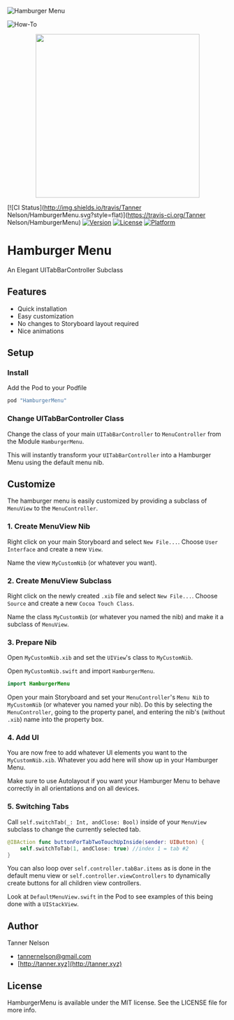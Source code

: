 ![Hamburger Menu](/Users/tanner/Developer/hamburger-menu/design/hamburger-menu-title.png)

![How-To](/Users/tanner/Developer/hamburger-menu/design/hamburger-menu-howto.png)

<center>
	<img src="/Users/tanner/Developer/hamburger-menu/design/hamburger-menu-open-animation.gif" width="375">
</center>


[![CI Status](http://img.shields.io/travis/Tanner Nelson/HamburgerMenu.svg?style=flat)](https://travis-ci.org/Tanner Nelson/HamburgerMenu)
[![Version](https://img.shields.io/cocoapods/v/HamburgerMenu.svg?style=flat)](http://cocoapods.org/pods/HamburgerMenu)
[![License](https://img.shields.io/cocoapods/l/HamburgerMenu.svg?style=flat)](http://cocoapods.org/pods/HamburgerMenu)
[![Platform](https://img.shields.io/cocoapods/p/HamburgerMenu.svg?style=flat)](http://cocoapods.org/pods/HamburgerMenu)

# Hamburger Menu

An Elegant UITabBarController Subclass

## Features

- Quick installation
- Easy customization
- No changes to Storyboard layout required
- Nice animations

## Setup

### Install

Add the Pod to your Podfile

```ruby
pod "HamburgerMenu"
```

### Change UITabBarController Class

Change the class of your main `UITabBarController` to `MenuController` from the Module `HamburgerMenu`.

This will instantly transform your `UITabBarController` into a Hamburger Menu using the default menu nib.

## Customize

The hamburger menu is easily customized by providing a subclass of `MenuView` to the `MenuController`. 

### 1. Create MenuView Nib

Right click on your main Storyboard and select `New File...`. Choose `User Interface` and create a new `View`.

Name the view `MyCustomNib` (or whatever you want).

### 2. Create MenuView Subclass

Right click on the newly created `.xib` file and select `New File...`. Choose `Source` and create a new `Cocoa Touch Class`.

Name the class `MyCustomNib` (or whatever you named the nib) and make it a subclass of `MenuView`.

### 3. Prepare Nib

Open `MyCustomNib.xib` and set the `UIView`'s class to `MyCustomNib`.

Open `MyCustomNib.swift` and import `HamburgerMenu`.

```swift
import HamburgerMenu
```

Open your main Storyboard and set your `MenuController`'s `Menu Nib` to `MyCustomNib` (or whatever you named your nib). Do this by selecting the `MenuController`, going to the property panel, and entering the nib's (without `.xib`) name into the property box.

### 4. Add UI

You are now free to add whatever UI elements you want to the `MyCustomNib.xib`. Whatever you add here will show up in your Hamburger Menu. 

Make sure to use Autolayout if you want your Hamburger Menu to behave correctly in all orientations and on all devices.

### 5. Switching Tabs

Call `self.switchTab(_: Int, andClose: Bool)` inside of your `MenuView` subclass to change the currently selected tab. 

```swift
@IBAction func buttonForTabTwoTouchUpInside(sender: UIButton) {
    self.switchToTab(1, andClose: true) //index 1 = tab #2   
}
```

You can also loop over `self.controller.tabBar.items` as is done in the default menu view or `self.controller.viewControllers` to dynamically create buttons for all children view controllers.

Look at `DefaultMenuView.swift` in the Pod to see examples of this being done with a `UIStackView`.


## Author

Tanner Nelson

- [tannernelson@gmail.com](mailto:tannernelson@gmail.com)
- [http://tanner.xyz](http://tanner.xyz)

## License

HamburgerMenu is available under the MIT license. See the LICENSE file for more info.
